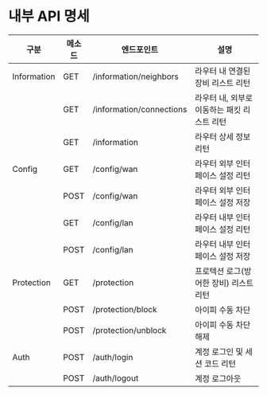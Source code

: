 # 내부 API 명세

| 구분        | 메소드 | 엔드포인트                 | 설명                                 |
| ----------- | ------ | -------------------------- | ------------------------------------ |
| Information | GET    | /information/neighbors     | 라우터 내 연결된 장비 리스트 리턴        |
|             | GET    | /information/connections   | 라우터 내, 외부로 이동하는 패킷 리스트 리턴 |
|             | GET    | /information               | 라우터 상세 정보 리턴                  |
| Config      | GET    | /config/wan                | 라우터 외부 인터페이스 설정 리턴         |
|             | POST   | /config/wan                | 라우터 외부 인터페이스 설정 저장         |
|             | GET    | /config/lan                | 라우터 내부 인터페이스 설정 리턴         |
|             | POST   | /config/lan                | 라우터 내부 인터페이스 설정 저장         |
| Protection  | GET    | /protection                | 프로텍션 로그(방어한 장비) 리스트 리턴   |
|             | POST   | /protection/block          | 아이피 수동 차단                       |
|             | POST   | /protection/unblock        | 아이피 수동 차단 해제                  |
| Auth        | POST   | /auth/login                | 계정 로그인 및 세션 코드 리턴           |
|             | POST   | /auth/logout               | 계정 로그아웃                          |